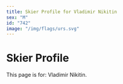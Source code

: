 ```yaml
---
title: Skier Profile for Vladimir Nikitin
sex: "M"
id: "742"
image: "/img/flags/urs.svg" 
---
```


# Skier Profile

This page is for: Vladimir Nikitin.
    